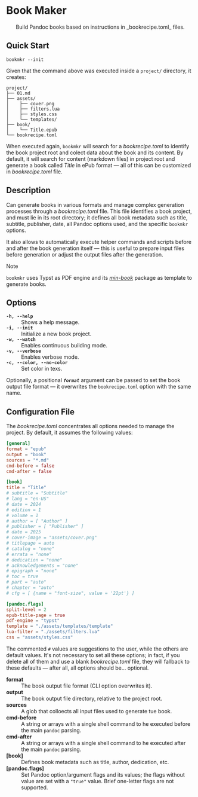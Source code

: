 # Book Maker

<center>
  Build Pandoc books based on instructions in _bookrecipe.toml_ files.
</center>


## Quick Start

```
bookmkr --init
```

Given that the command above was executed inside a `project/` directory, it
creates:

```
project/
├── 01.md
├── assets/
│    ├── cover.png
│    ├── filters.lua
│    ├── styles.css
│    └── templates/
├── book/
│    └── Title.epub
└── bookrecipe.toml
```

When executed again, `bookmkr` will search for a _bookrecipe.toml_ to identify
the book project root and colect data about the book and its content. By
default, it will search for content (markdown files) in project root and
generate a book called _Title_ in ePub format — all of this can be customized in
_bookrecipe.toml_ file.


## Description

Can generate books in various formats and manage complex generation processes
through a _bookrecipe.toml_ file. This file identifies a book project,
and must lie in its root directory; it defines all book metadata such as title,
subtitle, publisher, date, all Pandoc options used, and the specific `bookmkr`
options.

It also allows to automatically execute helper commands and scripts before and
after the book generation itself — this is useful to prepare input files before
generation or adjust the output files after the generation.

> [!NOTE]
> `bookmkr` uses Typst as PDF engine and its _[min-book](https://typst.app/universe/package/min-book)_
> package as template to generate books.


## Options

<dl>
  <dt><code><strong>-h, --help</strong></code></dt>
  <dd>Shows a help message.</dd>

  <dt><code><strong>-i, --init</strong></code></dt>
  <dd>Initialize a new book project.</dd>

  <dt><code><strong>-w, --watch</strong></code></dt>
  <dd>Enables continuous building mode.</dd>
  
  <dt><code><strong>-v, --verbose</strong></code></dt>
  <dd>Enables verbose mode.</dd>
 
  <dt><code><strong>-c, --color, --no-color</strong></code></dt>
  <dd>Set color in texs.</dd>
  
</dl>

Optionally, a positional _**`format`**_ argument can be passed to set the book output file
format — it overwrites the `bookrecipe.toml` option with the same name.


## Configuration File

The _bookrecipe.toml_ concentrates all options needed to manage the project.
By default, it assumes the following values:

```toml
[general]
format = "epub"
output = "book"
sources = "*.md"
cmd-before = false
cmd-after = false

[book]
title = "Title"
# subtitle = "Subtitle"
# lang = "en-US"
# date = 2024
# edition = 1
# volume = 1
# author = [ "Author" ]
# publisher = [ "Publisher" ]
# date = 2025
# cover-image = "assets/cover.png"
# titlepage = auto
# catalog = "none"
# errata = "none"
# dedication = "none"
# acknowledgements = "none"
# epigraph = "none"
# toc = true
# part = "auto"
# chapter = "auto"
# cfg = [ {name = "font-size", value = '22pt'} ]

[pandoc.flags]
split-level = 2
epub-title-page = true
pdf-engine = "typst"
template = "./assets/templates/template"
lua-filter = "./assets/filters.lua"
css = "assets/styles.css"

```

The commented `#` values are suggestions to the user, while the others are default
values. It's not necessary to set all these options; in fact, if you delete all
of them and use a blank _bookrecipe.toml_ file, they will fallback to these
defaults — after all, all options should be... optional.

<dl>

  <dt><strong>format</strong></dt>
  <dd>The book output file format (CLI option overwrites it).</dd>
  
  <dt><strong>output</strong></dt>
  <dd>The book output file directory, relative to the project root.</dd>
  
  <dt><strong>sources</strong></dt>
  <dd>A glob that colloects all input files used to generate tue book.</dd>

  <dt><strong>cmd-before</strong></dt>
  <dd>A string or arrays with a single shell command to he executed before the
  main <code>pandoc</code> parsing.</dd>

  <dt><strong>cmd-after</strong></dt>
  <dd>A string or arrays with a single shell command to he executed after the
  main <code>pandoc</code> parsing.</dd>
  
  <dt><strong>[book]</strong></dt>
  <dd>Defines book metadata such as title, author, dedication, etc.</dd>

  <dt><strong>[pandoc.flags]</strong></dt>
  <dd>Set Pandoc option/argument flags and its values; the flags without value
  are set with a <code>"true"</code> value. Brief one-letter flags are not
  supported.
  
</dl>